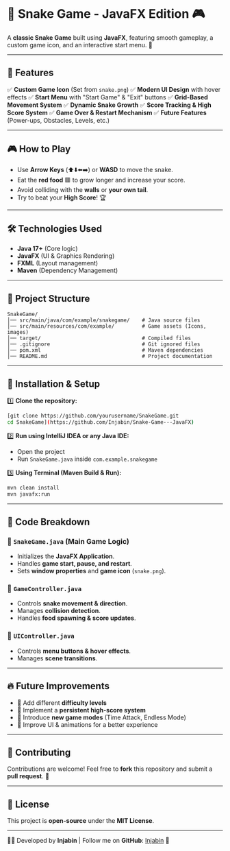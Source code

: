 # 🐍 Snake Game - JavaFX Edition 🎮

A **classic Snake Game** built using **JavaFX**, featuring smooth gameplay, a custom game icon, and an interactive start menu. 🚀

---

## 📌 Features

✅ **Custom Game Icon** (Set from `snake.png`)
✅ **Modern UI Design** with hover effects
✅ **Start Menu** with "Start Game" & "Exit" buttons
✅ **Grid-Based Movement System**
✅ **Dynamic Snake Growth**
✅ **Score Tracking & High Score System**
✅ **Game Over & Restart Mechanism**
✅ **Future Features** (Power-ups, Obstacles, Levels, etc.)

---

## 🎮 How to Play

- Use **Arrow Keys** (⬆️⬇️⬅️➡️) or **WASD** to move the snake.
- Eat the **red food** 🟥 to grow longer and increase your score.
- Avoid colliding with the **walls** or **your own tail**.
- Try to beat your **High Score**! 🏆

---

## 🛠️ Technologies Used

- **Java 17+** (Core logic)
- **JavaFX** (UI & Graphics Rendering)
- **FXML** (Layout management)
- **Maven** (Dependency Management)

---

## 📂 Project Structure

```
SnakeGame/
│── src/main/java/com/example/snakegame/    # Java source files
│── src/main/resources/com/example/         # Game assets (Icons, images)
│── target/                                 # Compiled files
│── .gitignore                              # Git ignored files
│── pom.xml                                 # Maven dependencies
│── README.md                               # Project documentation
```

---

## 🚀 Installation & Setup

1️⃣ **Clone the repository:**  
```bash
[git clone https://github.com/yourusername/SnakeGame.git
cd SnakeGame](https://github.com/Injabin/Snake-Game---JavaFX)
```

2️⃣ **Run using IntelliJ IDEA or any Java IDE:**  
- Open the project
- Run `SnakeGame.java` inside `com.example.snakegame`

3️⃣ **Using Terminal (Maven Build & Run):**  
```bash
mvn clean install
mvn javafx:run
```

---

## 🎯 Code Breakdown

### 🏁 `SnakeGame.java` (Main Game Logic)
- Initializes the **JavaFX Application**.
- Handles **game start, pause, and restart**.
- Sets **window properties** and **game icon** (`snake.png`).

### 📜 `GameController.java`
- Controls **snake movement & direction**.
- Manages **collision detection**.
- Handles **food spawning & score updates**.

### 🎨 `UIController.java`
- Controls **menu buttons & hover effects**.
- Manages **scene transitions**.

---

## 🔥 Future Improvements

- 🌟 Add different **difficulty levels**
- 💾 Implement a **persistent high-score system**
- 🏁 Introduce **new game modes** (Time Attack, Endless Mode)
- 🎨 Improve UI & animations for a better experience

---

## 🤝 Contributing

Contributions are welcome! Feel free to **fork** this repository and submit a **pull request**. 🚀

---

## 📜 License

This project is **open-source** under the **MIT License**.

---

👨‍💻 Developed by **Injabin** | Follow me on **GitHub**: [Injabin](https://github.com/Injabin) 🚀
